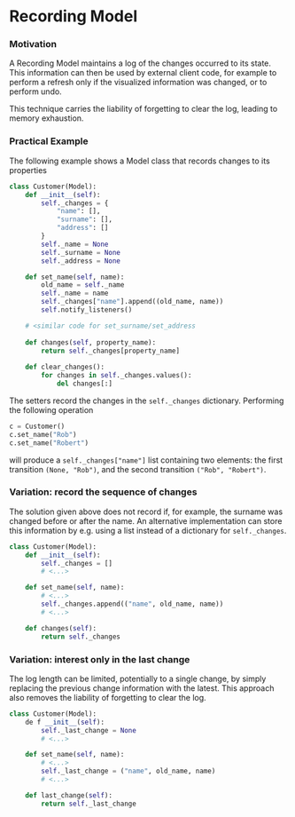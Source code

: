 <!--- DONE -->
# Recording Model

### Motivation

A Recording Model maintains a log of the changes occurred to its state.
This information can then be used by external client code, for example to 
perform a refresh only if the visualized information was changed, or to 
perform undo.

This technique carries the liability of forgetting to clear the log,
leading to memory exhaustion.

### Practical Example

The following example shows a Model class that records changes to its properties

```python
class Customer(Model):
    def __init__(self):
        self._changes = { 
            "name": [],
            "surname": [],
            "address": []
        }
        self._name = None
        self._surname = None
        self._address = None

    def set_name(self, name):
        old_name = self._name
        self._name = name
        self._changes["name"].append((old_name, name))
        self.notify_listeners()

    # <similar code for set_surname/set_address
   
    def changes(self, property_name):
        return self._changes[property_name]
    
    def clear_changes():
        for changes in self._changes.values():
            del changes[:]
```

The setters record the changes in the ``self._changes`` dictionary. Performing the following operation

```python
c = Customer()
c.set_name("Rob")
c.set_name("Robert")
```

will produce a ``self._changes["name"]`` list containing two elements: the first transition ``(None, "Rob")``,
and the second transition ``("Rob", "Robert")``.

### Variation: record the sequence of changes

The solution given above does not record if, for example, the surname was changed before or after the name. 
An alternative implementation can store this information by e.g. using a list instead of a dictionary
for ``self._changes``.

```python
class Customer(Model):
    def __init__(self):
        self._changes = []
        # <...>

    def set_name(self, name):
        # <...>
        self._changes.append(("name", old_name, name))
        # <...>

    def changes(self):
        return self._changes
```

### Variation: interest only in the last change

The log length can be limited, potentially to a single change, by simply
replacing the previous change information with the latest.  This approach also
removes the liability of forgetting to clear the log.

```python
class Customer(Model):
    de f __init__(self):
        self._last_change = None
        # <...>

    def set_name(self, name):
        # <...>
        self._last_change = ("name", old_name, name)
        # <...>

    def last_change(self):
        return self._last_change
```
